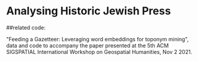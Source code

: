 # Analysing Historic Jewish Press


##related code:

"Feeding a Gazetteer: Leveraging word embeddings for toponym mining", data and code to accompany the paper presented at the 5th ACM SIGSPATIAL International Workshop on Geospatial Humanities, Nov 2 2021.
